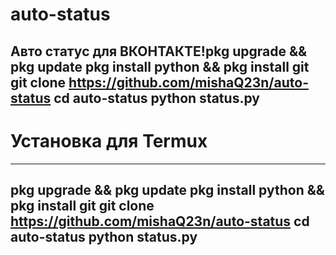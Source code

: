 # auto-status
Авто статус для ВКОНТАКТЕ!pkg upgrade && pkg update
pkg install python && pkg install git
git clone https://github.com/mishaQ23n/auto-status
cd auto-status
python status.py
-----------------------------------------------------------------------------------------------

# Установка для Termux
-----------------------------------------------------------------------------------------------
pkg upgrade && pkg update
pkg install python && pkg install git
git clone https://github.com/mishaQ23n/auto-status
cd auto-status
python status.py
-----------------------------------------------------------------------------------------------

